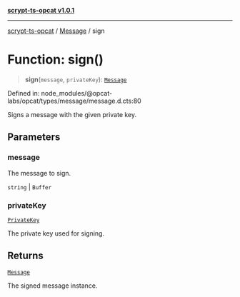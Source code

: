 [**scrypt-ts-opcat v1.0.1**](../../../README.md)

***

[scrypt-ts-opcat](../../../README.md) / [Message](../README.md) / sign

# Function: sign()

> **sign**(`message`, `privateKey`): [`Message`](../../../classes/Message.md)

Defined in: node\_modules/@opcat-labs/opcat/types/message/message.d.cts:80

Signs a message with the given private key.

## Parameters

### message

The message to sign.

`string` | `Buffer`

### privateKey

[`PrivateKey`](../../../classes/PrivateKey.md)

The private key used for signing.

## Returns

[`Message`](../../../classes/Message.md)

The signed message instance.
